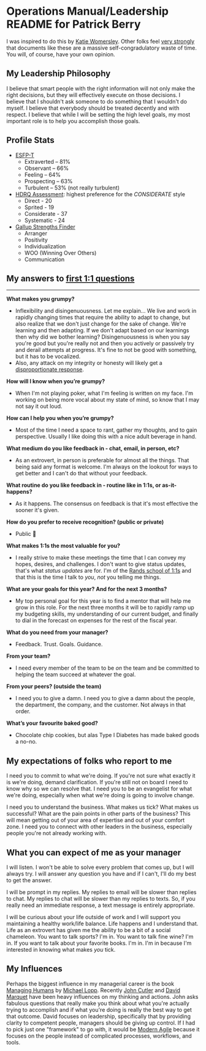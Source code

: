 # Operations Manual/Leadership README for Patrick Berry

I was inspired to do this by [Katie Womersley](https://medium.com/@kawomersley/why-and-how-to-share-your-manager-readme-plus-heres-mine-8a4fe188ee1b). Other folks feel [very strongly](https://twitter.com/skamille/status/1065301721637896194) that documents like these are a massive self-congradulatory waste of time. You will, of course, have your own opinion.

## My Leadership Philosophy

I believe that smart people with the right information will not only make the right decisions, but they will effectively execute on those decisions. I believe that I shouldn't ask someone to do something that I wouldn't do myself. I believe that everybody should be treated decently and with respect. I believe that while I will be setting the high level goals, my most important role is to help you accomplish those goals.

## Profile Stats

* [ESFP-T](https://www.16personalities.com/profiles/d66197e7ddb39)
	* Extraverted – 81%
	* Observant – 66%
	* Feeling – 64%
	* Prospecting – 63%
	* Turbulent – 53% (not really turbulent)
* [HDRQ Assessment](https://www.hrdqstore.com/online-assessment-tools): highest preference for the *CONSIDERATE* style
	* Direct - 20
	* Sprited - 19
	* Considerate - 37
	* Systematic - 24
* [Gallup Strengths Finder](https://www.gallupstrengthscenter.com/)
	* Arranger
	* Positivity
	* Individualization
	* WOO (Winning Over Others)
	* Communication

## My answers to [first 1:1 questions](http://larahogan.me/blog/first-one-on-one-questions/ "What to ask in the first 1:1")

 ***

**What makes you grumpy?**

- Inflexibility and disingenuousness. Let me explain... We live and work in rapidly changing times that require the ability to adapt to change, but also realize that we don't just change for the sake of change. We're learning and then adapting. If we don't adapt based on our learnings then why did we bother learning? Disingenuousness is when you say you're good but you're really not and then you actively or passively try and derail attempts at progress. It's fine to not be good with something, but it has to be vocalized. 
- Also, any attack on my integrity or honesty will likely get a [disproportionate response](https://www.youtube.com/watch?v=rtrX9rZl-j4).

**How will I know when you’re grumpy?**

- When I'm not playing poker, what I'm feeling is written on my face. I'm working on being more vocal about my state of mind, so know that I may not say it out loud.

**How can I help you when you’re grumpy?**

- Most of the time I need a space to rant, gather my thoughts, and to gain perspective. Usually I like doing this with a nice adult beverage in hand.


**What medium do you like feedback in - chat, email, in person, etc?**

- As an extrovert, in person is preferable for almost all the things. That being said any format is welcome. I'm always on the lookout for ways to get better and I can't do that without your feedback.

**What routine do you like feedback in - routine like in 1:1s, or as-it-happens?**

- As it happens. The consensus on feedback is that it's most effective the sooner it's given.


**How do you prefer to receive recognition? (public or private)**

- Public 🎉 


**What makes 1:1s the most valuable for you?**

- I really strive to make these meetings the time that I can convey my hopes, desires, and challenges. I don't want to give status updates, that's what _status updates_ are for. I'm of the [Rands school of 1:1s](http://randsinrepose.com/archives/the-update-the-vent-and-the-disaster/) and that this is the time I talk to _you_, *not* you telling me things.

**What are your goals for this year? And for the next 3 months?**

- My top personal goal for this year is to find a mentor that will help me grow in this role. For the next three months it will be to rapidly ramp up my budgeting skills, my understanding of our current budget, and finally to dial in the forecast on expenses for the rest of the fiscal year.

**What do you need from your manager?**

- Feedback. Trust. Goals. Guidance.

**From your team?**

- I need every member of the team to be *on* the team and be committed to helping the team succeed at whatever the goal.

**From your peers? (outside the team)**

- I need you to give a damn. I need you to give a damn about the people, the department, the company, and the customer. Not always in that order.

**What’s your favourite baked good?**

- Chocolate chip cookies, but alas Type I Diabetes has made baked goods a no-no.


## My expectations of folks who report to me

I need you to commit to what we're doing. If you're not sure what exactly it is we're doing, demand clarification. If you're still not on board I need to know why so we can resolve that. I need you to be an evangelist for what we're doing, especially when what we're doing is going to involve change.

I need you to understand the business. What makes us tick? What makes us successful? What are the pain points in other parts of the business? This will mean getting out of your area of expertise and out of your comfort zone. I need you to connect with other leaders in the business, especially people you're not already working with.

## What you can expect of me as your manager

I will listen. I won't be able to solve every problem that comes up, but I will always try. I will answer any question you have and if I can't, I'll do my best to get the answer.

I will be prompt in my replies. My replies to email will be slower than replies to chat. My replies to chat will be slower than my replies to texts. So, if you really need an immediate response, a text message is entirely appropriate.

I will be curious about your life outside of work and I will support you maintaining a healthy work/life balance. Life happens and I understand that. Life as an extrovert has given me the ability to be a bit of a social chameleon. You want to talk sports? I'm in. You want to talk fine wine? I'm in. If you want to talk about your favorite books. I'm in. I'm in because I'm interested in knowing what makes _you_ tick.

## My Influences

Perhaps the biggest influence in my managerial career is the book [Managing Humans](https://www.amazon.com/Managing-Humans-Humorous-Software-Engineering/dp/1484221575/ref=mt_paperback?_encoding=UTF8&me=) by [Michael Lopp](https://www.linkedin.com/in/michaellopp/). Recently [John Cutler](https://medium.com/@johnpcutler) and [David Marquet](https://www.youtube.com/watch?v=OqmdLcyES_Q) have been heavy influences on my thinking and actions. John asks fabulous questions that really make you think about what you're actually trying to accomplish and if what you're doing is really the best way to get that outcome. David focuses on leadership, specifically that by providing clarity to competent people, managers should be giving up control. If I had to pick just one "framework" to go with, it would be [Modern Agile](https://modernagile.org/) because it focuses on the people instead of complicated processes, workflows, and tools.
